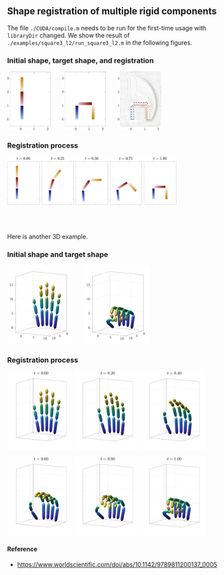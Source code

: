 ## Shape registration of multiple rigid components

The file `./CUDA/compile.m` needs to be run for the first-time usage with `libraryDir` changed. We show the result of `./examples/square3_l2/run_square3_l2.m` in the following figures.

### Initial shape, target shape, and registration  
<p float="left">
  <img src="https://github.com/dnhsieh/piecewise_rigid/blob/main/figures/fig_square3_l2_initial.png"    width="20%" height="20%"> &nbsp;&nbsp;&nbsp;&nbsp;&nbsp;
  <img src="https://github.com/dnhsieh/piecewise_rigid/blob/main/figures/fig_square3_l2_target.png"     width="20%" height="20%"> &nbsp;&nbsp;&nbsp;&nbsp;&nbsp;
  <img src="https://github.com/dnhsieh/piecewise_rigid/blob/main/figures/fig_square3_l2_registered.png" width="20%" height="20%">   
</p>

### Registration process  
<p float="left">
  <img src="https://github.com/dnhsieh/piecewise_rigid/blob/main/figures/fig_square3_l2_time0p00.png" width="15%" height="15%"> 
  <img src="https://github.com/dnhsieh/piecewise_rigid/blob/main/figures/fig_square3_l2_time0p25.png" width="15%" height="15%">
  <img src="https://github.com/dnhsieh/piecewise_rigid/blob/main/figures/fig_square3_l2_time0p50.png" width="15%" height="15%">
  <img src="https://github.com/dnhsieh/piecewise_rigid/blob/main/figures/fig_square3_l2_time0p75.png" width="15%" height="15%">
  <img src="https://github.com/dnhsieh/piecewise_rigid/blob/main/figures/fig_square3_l2_time1p00.png" width="15%" height="15%">
</p>

</br>
</br>

Here is another 3D example.

### Initial shape and target shape  
<p float="left">
  <img src="https://github.com/dnhsieh/piecewise_rigid/blob/main/figures/fig_hand_initial.png"    width="30%" height="30%"> &nbsp;&nbsp;&nbsp;&nbsp;&nbsp;
  <img src="https://github.com/dnhsieh/piecewise_rigid/blob/main/figures/fig_hand_target.png"     width="30%" height="30%"> &nbsp;&nbsp;&nbsp;&nbsp;&nbsp;
</p>

### Registration process  
<p float="left">
  <img src="https://github.com/dnhsieh/piecewise_rigid/blob/main/figures/fig_hand_time0p00.png" width="30%" height="30%"> 
  <img src="https://github.com/dnhsieh/piecewise_rigid/blob/main/figures/fig_hand_time0p20.png" width="30%" height="30%"> 
  <img src="https://github.com/dnhsieh/piecewise_rigid/blob/main/figures/fig_hand_time0p40.png" width="30%" height="30%">
</p>
<p float="left">
  <img src="https://github.com/dnhsieh/piecewise_rigid/blob/main/figures/fig_hand_time0p60.png" width="30%" height="30%">
  <img src="https://github.com/dnhsieh/piecewise_rigid/blob/main/figures/fig_hand_time0p80.png" width="30%" height="30%">
  <img src="https://github.com/dnhsieh/piecewise_rigid/blob/main/figures/fig_hand_time1p00.png" width="30%" height="30%">
</p>

#### Reference
* https://www.worldscientific.com/doi/abs/10.1142/9789811200137_0005
